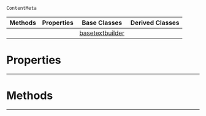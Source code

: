  `ContentMeta`

|Methods|Properties|Base Classes|Derived Classes|
|---|---|---|---|
| | |[basetextbuilder](https://github.com/dragonCASTjosh/PlasmaDocs/blob/master/code_reference/class_reference/basetextbuilder.markdown)| |


 #  Properties


---  
 #  Methods


---  
 

 